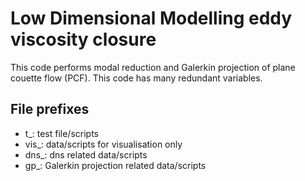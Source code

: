 # Low Dimensional Modelling eddy viscosity closure

This code performs modal reduction and Galerkin projection of plane couette flow (PCF). This code has many redundant variables.

## File prefixes
- t_: test file/scripts 
- vis_: data/scripts for visualisation only
- dns_: dns related data/scripts
- gp_: Galerkin projection related data/scripts
